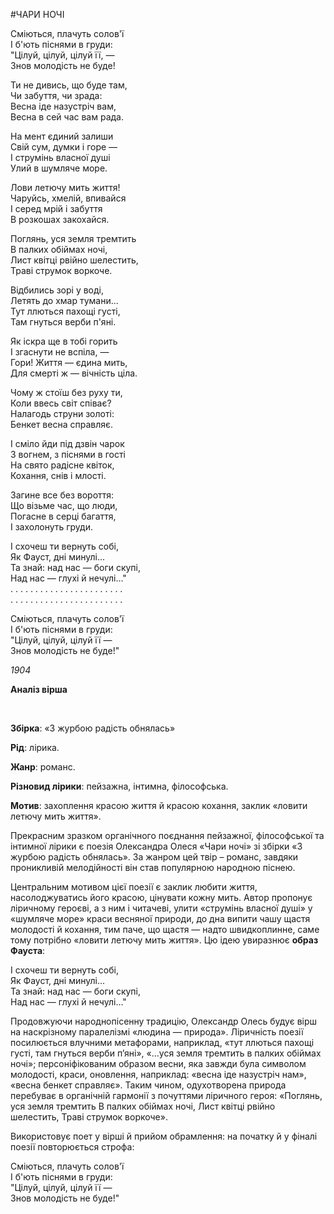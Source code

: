 #ЧАРИ НОЧІ

<p><span style="font-weight: 400;">Сміються, плачуть солов'ї&nbsp;</span><span style="font-weight: 400;"><br /></span><span style="font-weight: 400;">І б'ють піснями в груди:&nbsp;</span><span style="font-weight: 400;"><br /></span><span style="font-weight: 400;">"Цілуй, цілуй, цілуй її, &mdash;&nbsp;</span><span style="font-weight: 400;"><br /></span><span style="font-weight: 400;">Знов молодість не буде!</span></p>
<p><span style="font-weight: 400;">Ти не дивись, що буде там,&nbsp;</span><span style="font-weight: 400;"><br /></span><span style="font-weight: 400;">Чи забуття, чи зрада:&nbsp;</span><span style="font-weight: 400;"><br /></span><span style="font-weight: 400;">Весна іде назустріч вам,&nbsp;</span><span style="font-weight: 400;"><br /></span><span style="font-weight: 400;">Весна в сей час вам рада.</span></p>
<p><span style="font-weight: 400;">На мент єдиний залиши&nbsp;</span><span style="font-weight: 400;"><br /></span><span style="font-weight: 400;">Свій сум, думки і горе &mdash;&nbsp;</span><span style="font-weight: 400;"><br /></span><span style="font-weight: 400;">І струмінь власної душі&nbsp;</span><span style="font-weight: 400;"><br /></span><span style="font-weight: 400;">Улий в шумляче море.</span></p>
<p><span style="font-weight: 400;">Лови летючу мить життя!&nbsp;</span><span style="font-weight: 400;"><br /></span><span style="font-weight: 400;">Чаруйсь, хмелій, впивайся&nbsp;</span><span style="font-weight: 400;"><br /></span><span style="font-weight: 400;">І серед мрій і забуття&nbsp;</span><span style="font-weight: 400;"><br /></span><span style="font-weight: 400;">В розкошах закохайся.</span></p>
<p><span style="font-weight: 400;">Поглянь, уся земля тремтить&nbsp;</span><span style="font-weight: 400;"><br /></span><span style="font-weight: 400;">В палких обіймах ночі,&nbsp;</span><span style="font-weight: 400;"><br /></span><span style="font-weight: 400;">Лист квітці рвійно шелестить,&nbsp;</span><span style="font-weight: 400;"><br /></span><span style="font-weight: 400;">Траві струмок воркоче.</span></p>
<p><span style="font-weight: 400;">Відбились зорі у воді,&nbsp;</span><span style="font-weight: 400;"><br /></span><span style="font-weight: 400;">Летять до хмар тумани...&nbsp;</span><span style="font-weight: 400;"><br /></span><span style="font-weight: 400;">Тут ллються пахощі густі,&nbsp;</span><span style="font-weight: 400;"><br /></span><span style="font-weight: 400;">Там гнуться верби п'яні.</span></p>
<p><span style="font-weight: 400;">Як іскра ще в тобі горить&nbsp;</span><span style="font-weight: 400;"><br /></span><span style="font-weight: 400;">І згаснути не вспіла, &mdash;&nbsp;</span><span style="font-weight: 400;"><br /></span><span style="font-weight: 400;">Гори! Життя &mdash; єдина мить,&nbsp;</span><span style="font-weight: 400;"><br /></span><span style="font-weight: 400;">Для смерті ж &mdash; вічність ціла.</span></p>
<p><span style="font-weight: 400;">Чому ж стоїш без руху ти,&nbsp;</span><span style="font-weight: 400;"><br /></span><span style="font-weight: 400;">Коли ввесь світ співає?&nbsp;</span><span style="font-weight: 400;"><br /></span><span style="font-weight: 400;">Налагодь струни золоті:&nbsp;</span><span style="font-weight: 400;"><br /></span><span style="font-weight: 400;">Бенкет весна справляє.</span></p>
<p><span style="font-weight: 400;">І сміло йди під дзвін чарок&nbsp;</span><span style="font-weight: 400;"><br /></span><span style="font-weight: 400;">З вогнем, з піснями в гості&nbsp;</span><span style="font-weight: 400;"><br /></span><span style="font-weight: 400;">На свято радісне квіток,&nbsp;</span><span style="font-weight: 400;"><br /></span><span style="font-weight: 400;">Кохання, снів і млості.</span></p>
<p><span style="font-weight: 400;">Загине все без вороття:&nbsp;</span><span style="font-weight: 400;"><br /></span><span style="font-weight: 400;">Що візьме час, що люди,&nbsp;</span><span style="font-weight: 400;"><br /></span><span style="font-weight: 400;">Погасне в серці багаття,&nbsp;</span><span style="font-weight: 400;"><br /></span><span style="font-weight: 400;">І захолонуть груди.</span></p>
<p><span style="font-weight: 400;">І схочеш ти вернуть собі,&nbsp;</span><span style="font-weight: 400;"><br /></span><span style="font-weight: 400;">Як Фауст, дні минулі...&nbsp;</span><span style="font-weight: 400;"><br /></span><span style="font-weight: 400;">Та знай: над нас &mdash; боги скупі,&nbsp;</span><span style="font-weight: 400;"><br /></span><span style="font-weight: 400;">Над нас &mdash; глухі й нечулі&hellip;"&nbsp;</span><span style="font-weight: 400;"><br /></span><span style="font-weight: 400;">. . . . . . . . . . . . . . . . . . . . . . .&nbsp;</span><span style="font-weight: 400;"><br /></span><span style="font-weight: 400;">. . . . . . . . . . . . . . . . . . . . . . .</span></p>
<p><span style="font-weight: 400;">Сміються, плачуть солов'ї&nbsp;</span><span style="font-weight: 400;"><br /></span><span style="font-weight: 400;">І б'ють піснями в груди:&nbsp;</span><span style="font-weight: 400;"><br /></span><span style="font-weight: 400;">"Цілуй, цілуй, цілуй її &mdash;&nbsp;</span><span style="font-weight: 400;"><br /></span><span style="font-weight: 400;">Знов молодість не буде!"</span></p>
<p><em><span style="font-weight: 400;">1904</span></em></p>
<p><strong>Аналіз вірша</strong></p>
<p>&nbsp;</p>
<p><strong>Збірка</strong><span style="font-weight: 400;">: &laquo;З журбою радість обнялась&raquo;</span></p>
<p><strong>Рід</strong><span style="font-weight: 400;">: лірика.</span></p>
<p><strong>Жанр</strong><span style="font-weight: 400;">: романс.</span></p>
<p><strong>Різновид лірики</strong><span style="font-weight: 400;">: пейзажна, інтимна, філософська.</span></p>
<p><strong>Мотив</strong><span style="font-weight: 400;">: захоплення красою життя й красою кохання, заклик &laquo;ловити летючу мить життя&raquo;.</span></p>
<p><span style="font-weight: 400;">Прекрасним зразком органічного поєднання пейзажної, філософської та інтимної лірики є поезія Олександра Олеся &laquo;Чари ночі&raquo; зі збірки &laquo;З журбою радість обнялась&raquo;. За жанром цей твір &ndash; романс, завдяки проникливій мелодійності він став популярною народною піснею. </span></p>
<p><span style="font-weight: 400;">Центральним мотивом цієї поезії є заклик любити життя, насолоджуватись його красою, цінувати кожну мить. Автор пропонує ліричному героєві, а з ним і читачеві, улити &laquo;струмінь власної душі&raquo; у &laquo;шумляче море&raquo; краси весняної природи, до дна випити чашу щастя молодості й кохання, тим паче, що щастя &mdash; надто швидкоплинне, саме тому потрібно &laquo;ловити летючу мить життя&raquo;. Цю ідею увиразнює </span><strong>образ Фауста</strong><span style="font-weight: 400;">: </span></p>
<p><span style="font-weight: 400;">І схочеш ти вернуть собі,&nbsp;</span><span style="font-weight: 400;"><br /></span><span style="font-weight: 400;">Як Фауст, дні минулі...&nbsp;</span><span style="font-weight: 400;"><br /></span><span style="font-weight: 400;">Та знай: над нас &mdash; боги скупі,&nbsp;</span><span style="font-weight: 400;"><br /></span><span style="font-weight: 400;">Над нас &mdash; глухі й нечулі&hellip;"&nbsp; </span></p>
<p><span style="font-weight: 400;">Продовжуючи народнопісенну традицію, Олександр Олесь будує вірш на наскрізному паралелізмі &laquo;людина &mdash; природа&raquo;. Ліричність поезії посилюється влучними метафорами, наприклад, &laquo;тут ллються пахощі густі, там гнуться верби п&rsquo;яні&raquo;, &laquo;&hellip;уся земля тремтить в палких обіймах ночі&raquo;; персоніфікованим образом весни, яка завжди була символом молодості, краси, оновлення, наприклад: &laquo;весна іде назустріч нам&raquo;, &laquo;весна бенкет справляє&raquo;. Таким чином, одухотворена природа перебуває в органічній гармонії з почуттями ліричного героя: &laquo;Поглянь, уся земля тремтить В палких обіймах ночі, Лист квітці рвійно шелестить, Траві струмок воркоче&raquo;. </span></p>
<p><span style="font-weight: 400;">Використовує поет у вірші й прийом обрамлення: на початку й у фіналі поезії повторюється строфа: </span></p>
<p><span style="font-weight: 400;">Сміються, плачуть солов'ї&nbsp;</span><span style="font-weight: 400;"><br /></span><span style="font-weight: 400;">І б'ють піснями в груди:&nbsp;</span><span style="font-weight: 400;"><br /></span><span style="font-weight: 400;">"Цілуй, цілуй, цілуй її &mdash;&nbsp;</span><span style="font-weight: 400;"><br /></span><span style="font-weight: 400;">Знов молодість не буде!"</span></p>